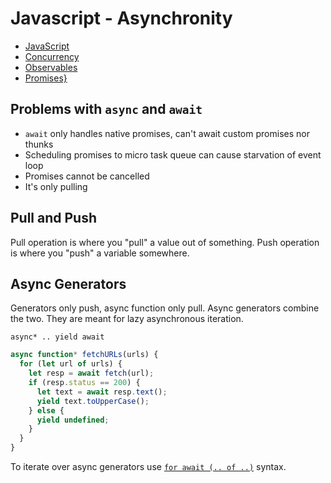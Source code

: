 # Javascript - Asynchronity

- [JavaScript](../README.md)
- [Concurrency](./concurrency.md)
- [Observables](./observables.md)
- [Promises}](./promises.md)


## Problems with `async` and `await`

- `await` only handles native promises, can't await custom promises nor thunks
- Scheduling promises to micro task queue can cause starvation of event loop
- Promises cannot be cancelled
- It's only pulling

## Pull and Push

Pull operation is where you "pull" a value out of something. Push operation is where you "push" a variable somewhere.

## Async Generators

Generators only push, async function only pull. Async generators combine the two. They are meant for lazy asynchronous iteration.

`async* .. yield await`

```js
async function* fetchURLs(urls) {
  for (let url of urls) {
    let resp = await fetch(url);
    if (resp.status == 200) {
      let text = await resp.text();
      yield text.toUpperCase();
    } else {
      yield undefined;
    }
  }
}
```

To iterate over async generators use [`for await (.. of ..)`](../es/es2018#asynchronous-iteration) syntax.
